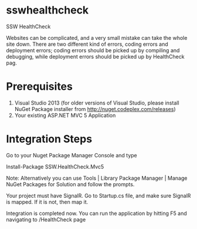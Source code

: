 sswhealthcheck
==============

SSW HealthCheck

Websites can be complicated, and a very small mistake can take the whole site down. There are two different kind of errors, coding errors and deployment errors; coding errors should be picked up by compiling and debugging, while deployment errors should be picked up by HealthCheck pag.

Prerequisites
==============

1. Visual Studio 2013 (for older versions of Visual Studio, please install NuGet Package installer from http://nuget.codeplex.com/releases)
2. Your existing ASP.NET MVC 5 Application

Integration Steps
==============

Go to your Nuget Package Manager Console and type

Install-Package SSW.HealthCheck.Mvc5

Note: Alternatively you can use Tools | Library Package Manager | Manage NuGet Packages for Solution and follow the prompts.

Your project must have SignalR. Go to Startup.cs file, and make sure SignalR is mapped. If it is not, then map it.

Integration is completed now. You can run the application by hitting F5 and navigating to /HealthCheck page


